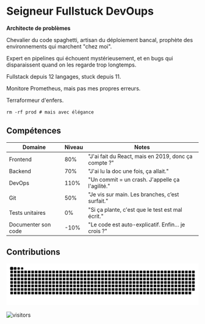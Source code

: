 # Seigneur Fullstuck DevOups

**Architecte de problèmes**

Chevalier du code spaghetti, artisan du déploiement bancal, prophète des environnements qui marchent "chez moi".

Expert en pipelines qui échouent mystérieusement, et en bugs qui disparaissent quand on les regarde trop longtemps.

Fullstack depuis 12 langages, stuck depuis 11.

Monitore Prometheus, mais pas mes propres erreurs.

Terraformeur d'enfers.

```shell
rm -rf prod # mais avec élégance
```

## Compétences

| Domaine | Niveau | Notes |
|---------|--------|-------|
| Frontend | 80% | "J'ai fait du React, mais en 2019, donc ça compte ?" |
| Backend | 70% | "J'ai lu la doc une fois, ça allait." |
| DevOps | 110% | "Un commit = un crash. J'appelle ça l'agilité." |
| Git | 50% | "Je vis sur main. Les branches, c’est surfait." |
| Tests unitaires | 0% | "Si ça plante, c'est que le test est mal écrit." |
| Documenter son code | -10% | "Le code est auto-explicatif. Enfin… je crois ?" |

## Contributions

<picture>
  <source media="(prefers-color-scheme: dark)" srcset="https://raw.githubusercontent.com/MaximeVernusset/MaximeVernusset/output/github-contribution-grid-snake-dark.svg">
  <source media="(prefers-color-scheme: light)" srcset="https://raw.githubusercontent.com/MaximeVernusset/MaximeVernusset/output/github-contribution-grid-snake.svg">
  <img alt="github contribution grid snake animation" src="https://raw.githubusercontent.com/MaximeVernusset/MaximeVernusset/output/github-contribution-grid-snake.svg">
</picture>
<!-- ![github contribution grid snake animation](https://raw.githubusercontent.com/MaximeVernusset/MaximeVernusset/output/github-contribution-grid-snake-dark.svg) -->

![visitors](https://visitor-badge.laobi.icu/badge?page_id=MaximeVernusset.MaximeVernusset)
